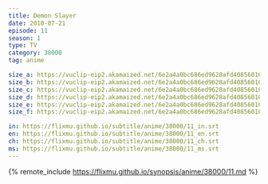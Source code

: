 ```yaml
---
title: Demon Slayer
date: 2010-07-21
episode: 11
season: 1
type: TV
category: 38000
tag: anime

size_a: https://vuclip-eip2.akamaized.net/6e2a4a0bc686ed9628afd4085601065f/vp63207_V20200929110750/hlsc_e2931_2.m3u8
size_b: https://vuclip-eip2.akamaized.net/6e2a4a0bc686ed9628afd4085601065f/vp63207_V20200929110750/hlsc_e2931_3.m3u8
size_c: https://vuclip-eip2.akamaized.net/6e2a4a0bc686ed9628afd4085601065f/vp63207_V20200929110750/hlsc_e2931_4.m3u8
size_d: https://vuclip-eip2.akamaized.net/6e2a4a0bc686ed9628afd4085601065f/vp63207_V20200929110750/hlsc_e2931_5.m3u8
size_e: https://vuclip-eip2.akamaized.net/6e2a4a0bc686ed9628afd4085601065f/vp63207_V20200929110750/hlsc_e2931_6.m3u8
size_f: https://vuclip-eip2.akamaized.net/6e2a4a0bc686ed9628afd4085601065f/vp63207_V20200929110750/hlsc_e2931_7.m3u8

in: https://flixmu.github.io/subtitle/anime/38000/11_in.srt
en: https://flixmu.github.io/subtitle/anime/38000/11_en.srt
ch: https://flixmu.github.io/subtitle/anime/38000/11_ch.srt
ms: https://flixmu.github.io/subtitle/anime/38000/11_ms.srt
---
```

{% remote_include https://flixmu.github.io/synopsis/anime/38000/11.md %}
